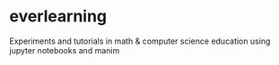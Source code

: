 # everlearning
Experiments and tutorials in math &amp; computer science education using jupyter notebooks and manim

